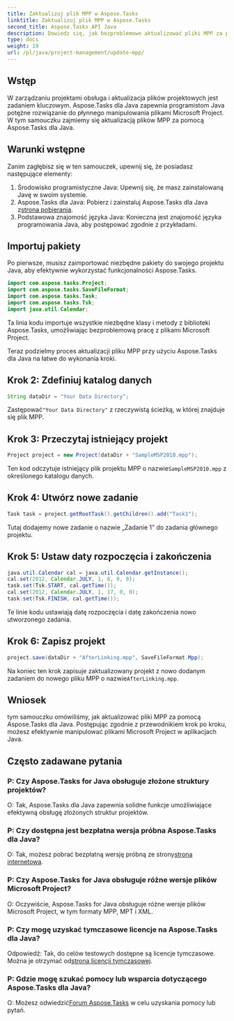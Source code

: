 ```yaml
---
title: Zaktualizuj plik MPP w Aspose.Tasks
linktitle: Zaktualizuj plik MPP w Aspose.Tasks
second_title: Aspose.Tasks API Java
description: Dowiedz się, jak bezproblemowo aktualizować pliki MPP za pomocą Aspose.Tasks dla Java. Postępuj zgodnie z naszym przewodnikiem krok po kroku, aby efektywnie manipulować plikami projektu.
type: docs
weight: 19
url: /pl/java/project-management/update-mpp/
---
```

## Wstęp
W zarządzaniu projektami obsługa i aktualizacja plików projektowych jest zadaniem kluczowym. Aspose.Tasks dla Java zapewnia programistom Java potężne rozwiązanie do płynnego manipulowania plikami Microsoft Project. W tym samouczku zajmiemy się aktualizacją plików MPP za pomocą Aspose.Tasks dla Java.
## Warunki wstępne
Zanim zagłębisz się w ten samouczek, upewnij się, że posiadasz następujące elementy:
1. Środowisko programistyczne Java: Upewnij się, że masz zainstalowaną Javę w swoim systemie.
2.  Aspose.Tasks dla Java: Pobierz i zainstaluj Aspose.Tasks dla Java z[strona pobierania](https://releases.aspose.com/tasks/java/).
3. Podstawowa znajomość języka Java: Konieczna jest znajomość języka programowania Java, aby postępować zgodnie z przykładami.

## Importuj pakiety
Po pierwsze, musisz zaimportować niezbędne pakiety do swojego projektu Java, aby efektywnie wykorzystać funkcjonalności Aspose.Tasks.

```java
import com.aspose.tasks.Project;
import com.aspose.tasks.SaveFileFormat;
import com.aspose.tasks.Task;
import com.aspose.tasks.Tsk;
import java.util.Calendar;
```
Ta linia kodu importuje wszystkie niezbędne klasy i metody z biblioteki Aspose.Tasks, umożliwiając bezproblemową pracę z plikami Microsoft Project.

Teraz podzielmy proces aktualizacji pliku MPP przy użyciu Aspose.Tasks dla Java na łatwe do wykonania kroki.
## Krok 2: Zdefiniuj katalog danych
```java
String dataDir = "Your Data Directory";
```
 Zastępować`"Your Data Directory"` z rzeczywistą ścieżką, w której znajduje się plik MPP.
## Krok 3: Przeczytaj istniejący projekt
```java
Project project = new Project(dataDir + "SampleMSP2010.mpp");
```
 Ten kod odczytuje istniejący plik projektu MPP o nazwie`SampleMSP2010.mpp` z określonego katalogu danych.
## Krok 4: Utwórz nowe zadanie
```java
Task task = project.getRootTask().getChildren().add("Task1");
```
Tutaj dodajemy nowe zadanie o nazwie „Zadanie 1” do zadania głównego projektu.
## Krok 5: Ustaw daty rozpoczęcia i zakończenia
```java
java.util.Calendar cal = java.util.Calendar.getInstance();
cal.set(2012, Calendar.JULY, 1, 8, 0, 0);
task.set(Tsk.START, cal.getTime());
cal.set(2012, Calendar.JULY, 1, 17, 0, 0);
task.set(Tsk.FINISH, cal.getTime());
```
Te linie kodu ustawiają datę rozpoczęcia i datę zakończenia nowo utworzonego zadania.
## Krok 6: Zapisz projekt
```java
project.save(dataDir + "AfterLinking.mpp", SaveFileFormat.Mpp);
```
 Na koniec ten krok zapisuje zaktualizowany projekt z nowo dodanym zadaniem do nowego pliku MPP o nazwie`AfterLinking.mpp`.

## Wniosek
tym samouczku omówiliśmy, jak aktualizować pliki MPP za pomocą Aspose.Tasks dla Java. Postępując zgodnie z przewodnikiem krok po kroku, możesz efektywnie manipulować plikami Microsoft Project w aplikacjach Java.
## Często zadawane pytania
### P: Czy Aspose.Tasks for Java obsługuje złożone struktury projektów?
O: Tak, Aspose.Tasks dla Java zapewnia solidne funkcje umożliwiające efektywną obsługę złożonych struktur projektów.
### P: Czy dostępna jest bezpłatna wersja próbna Aspose.Tasks dla Java?
 O: Tak, możesz pobrać bezpłatną wersję próbną ze strony[strona internetowa](https://releases.aspose.com/).
### P: Czy Aspose.Tasks for Java obsługuje różne wersje plików Microsoft Project?
O: Oczywiście, Aspose.Tasks for Java obsługuje różne wersje plików Microsoft Project, w tym formaty MPP, MPT i XML.
### P: Czy mogę uzyskać tymczasowe licencje na Aspose.Tasks dla Java?
 Odpowiedź: Tak, do celów testowych dostępne są licencje tymczasowe. Można je otrzymać od[strona licencji tymczasowej](https://purchase.aspose.com/temporary-license/).
### P: Gdzie mogę szukać pomocy lub wsparcia dotyczącego Aspose.Tasks dla Java?
 O: Możesz odwiedzić[Forum Aspose.Tasks](https://forum.aspose.com/c/tasks/15) w celu uzyskania pomocy lub pytań.